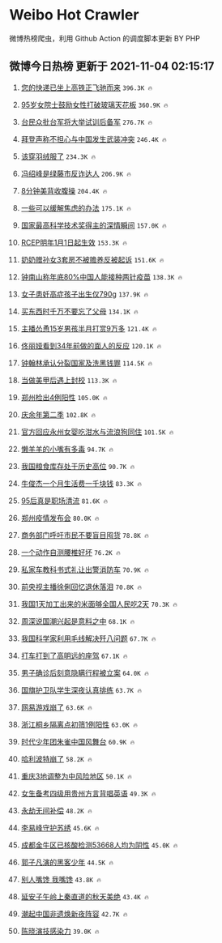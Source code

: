 # Weibo Hot Crawler 



微博热榜爬虫，利用 Github Action 的调度脚本更新 BY PHP 


## 微博今日热榜 更新于 2021-11-04 02:15:17 
1. [您的快递已坐上高铁正飞驰而来](https://s.weibo.com/weibo?q=%23%E6%82%A8%E7%9A%84%E5%BF%AB%E9%80%92%E5%B7%B2%E5%9D%90%E4%B8%8A%E9%AB%98%E9%93%81%E6%AD%A3%E9%A3%9E%E9%A9%B0%E8%80%8C%E6%9D%A5%23&Refer=top) `396.3K 🔥` 

1. [95岁女院士鼓励女性打破玻璃天花板](https://s.weibo.com/weibo?q=%2395%E5%B2%81%E5%A5%B3%E9%99%A2%E5%A3%AB%E9%BC%93%E5%8A%B1%E5%A5%B3%E6%80%A7%E6%89%93%E7%A0%B4%E7%8E%BB%E7%92%83%E5%A4%A9%E8%8A%B1%E6%9D%BF%23&Refer=top) `360.9K 🔥` 

1. [台民众批台军将大举试训后备军](https://s.weibo.com/weibo?q=%23%E5%8F%B0%E6%B0%91%E4%BC%97%E6%89%B9%E5%8F%B0%E5%86%9B%E5%B0%86%E5%A4%A7%E4%B8%BE%E8%AF%95%E8%AE%AD%E5%90%8E%E5%A4%87%E5%86%9B%23&Refer=top) `276.7K 🔥` 

1. [拜登声称不担心与中国发生武装冲突](https://s.weibo.com/weibo?q=%23%E6%8B%9C%E7%99%BB%E5%A3%B0%E7%A7%B0%E4%B8%8D%E6%8B%85%E5%BF%83%E4%B8%8E%E4%B8%AD%E5%9B%BD%E5%8F%91%E7%94%9F%E6%AD%A6%E8%A3%85%E5%86%B2%E7%AA%81%23&Refer=top) `246.4K 🔥` 

1. [该穿羽绒服了](https://s.weibo.com/weibo?q=%E8%AF%A5%E7%A9%BF%E7%BE%BD%E7%BB%92%E6%9C%8D%E4%BA%86&Refer=top) `234.3K 🔥` 

1. [冯绍峰是绿藤市反诈达人](https://s.weibo.com/weibo?q=%23%E5%86%AF%E7%BB%8D%E5%B3%B0%E6%98%AF%E7%BB%BF%E8%97%A4%E5%B8%82%E5%8F%8D%E8%AF%88%E8%BE%BE%E4%BA%BA%23&Refer=top) `206.9K 🔥` 

1. [8分钟美背收腹操](https://s.weibo.com/weibo?q=%238%E5%88%86%E9%92%9F%E7%BE%8E%E8%83%8C%E6%94%B6%E8%85%B9%E6%93%8D%23&Refer=top) `204.4K 🔥` 

1. [一些可以缓解焦虑的办法](https://s.weibo.com/weibo?q=%23%E4%B8%80%E4%BA%9B%E5%8F%AF%E4%BB%A5%E7%BC%93%E8%A7%A3%E7%84%A6%E8%99%91%E7%9A%84%E5%8A%9E%E6%B3%95%23&Refer=top) `175.1K 🔥` 

1. [国家最高科学技术奖得主的深情瞬间](https://s.weibo.com/weibo?q=%23%E5%9B%BD%E5%AE%B6%E6%9C%80%E9%AB%98%E7%A7%91%E5%AD%A6%E6%8A%80%E6%9C%AF%E5%A5%96%E5%BE%97%E4%B8%BB%E7%9A%84%E6%B7%B1%E6%83%85%E7%9E%AC%E9%97%B4%23&Refer=top) `157.0K 🔥` 

1. [RCEP明年1月1日起生效](https://s.weibo.com/weibo?q=%23RCEP%E6%98%8E%E5%B9%B41%E6%9C%881%E6%97%A5%E8%B5%B7%E7%94%9F%E6%95%88%23&Refer=top) `153.3K 🔥` 

1. [奶奶赠孙女3套房不被赡养反被起诉](https://s.weibo.com/weibo?q=%23%E5%A5%B6%E5%A5%B6%E8%B5%A0%E5%AD%99%E5%A5%B33%E5%A5%97%E6%88%BF%E4%B8%8D%E8%A2%AB%E8%B5%A1%E5%85%BB%E5%8F%8D%E8%A2%AB%E8%B5%B7%E8%AF%89%23&Refer=top) `151.6K 🔥` 

1. [钟南山称年底80%中国人能接种两针疫苗](https://s.weibo.com/weibo?q=%23%E9%92%9F%E5%8D%97%E5%B1%B1%E7%A7%B0%E5%B9%B4%E5%BA%9580%25%E4%B8%AD%E5%9B%BD%E4%BA%BA%E8%83%BD%E6%8E%A5%E7%A7%8D%E4%B8%A4%E9%92%88%E7%96%AB%E8%8B%97%23&Refer=top) `138.3K 🔥` 

1. [女子患妊高症孩子出生仅790g](https://s.weibo.com/weibo?q=%23%E5%A5%B3%E5%AD%90%E6%82%A3%E5%A6%8A%E9%AB%98%E7%97%87%E5%AD%A9%E5%AD%90%E5%87%BA%E7%94%9F%E4%BB%85790g%23&Refer=top) `137.9K 🔥` 

1. [买东西时千万不要忘了父母](https://s.weibo.com/weibo?q=%23%E4%B9%B0%E4%B8%9C%E8%A5%BF%E6%97%B6%E5%8D%83%E4%B8%87%E4%B8%8D%E8%A6%81%E5%BF%98%E4%BA%86%E7%88%B6%E6%AF%8D%23&Refer=top) `134.1K 🔥` 

1. [主播怂恿15岁男孩半月打赏9万多](https://s.weibo.com/weibo?q=%23%E4%B8%BB%E6%92%AD%E6%80%82%E6%81%BF15%E5%B2%81%E7%94%B7%E5%AD%A9%E5%8D%8A%E6%9C%88%E6%89%93%E8%B5%8F9%E4%B8%87%E5%A4%9A%23&Refer=top) `121.4K 🔥` 

1. [佟丽娅看到34年前做的面人的反应](https://s.weibo.com/weibo?q=%23%E4%BD%9F%E4%B8%BD%E5%A8%85%E7%9C%8B%E5%88%B034%E5%B9%B4%E5%89%8D%E5%81%9A%E7%9A%84%E9%9D%A2%E4%BA%BA%E7%9A%84%E5%8F%8D%E5%BA%94%23&Refer=top) `120.1K 🔥` 

1. [钟翰林承认分裂国家及洗黑钱罪](https://s.weibo.com/weibo?q=%23%E9%92%9F%E7%BF%B0%E6%9E%97%E6%89%BF%E8%AE%A4%E5%88%86%E8%A3%82%E5%9B%BD%E5%AE%B6%E5%8F%8A%E6%B4%97%E9%BB%91%E9%92%B1%E7%BD%AA%23&Refer=top) `114.5K 🔥` 

1. [当做美甲后遇上封校](https://s.weibo.com/weibo?q=%23%E5%BD%93%E5%81%9A%E7%BE%8E%E7%94%B2%E5%90%8E%E9%81%87%E4%B8%8A%E5%B0%81%E6%A0%A1%23&Refer=top) `113.3K 🔥` 

1. [郑州检出4例阳性](https://s.weibo.com/weibo?q=%23%E9%83%91%E5%B7%9E%E6%A3%80%E5%87%BA4%E4%BE%8B%E9%98%B3%E6%80%A7%23&Refer=top) `105.0K 🔥` 

1. [庆余年第二季](https://s.weibo.com/weibo?q=%23%E5%BA%86%E4%BD%99%E5%B9%B4%E7%AC%AC%E4%BA%8C%E5%AD%A3%23&Refer=top) `102.8K 🔥` 

1. [官方回应永州女婴吃泔水与流浪狗同住](https://s.weibo.com/weibo?q=%23%E5%AE%98%E6%96%B9%E5%9B%9E%E5%BA%94%E6%B0%B8%E5%B7%9E%E5%A5%B3%E5%A9%B4%E5%90%83%E6%B3%94%E6%B0%B4%E4%B8%8E%E6%B5%81%E6%B5%AA%E7%8B%97%E5%90%8C%E4%BD%8F%23&Refer=top) `101.5K 🔥` 

1. [懒羊羊的小嘴有多毒](https://s.weibo.com/weibo?q=%23%E6%87%92%E7%BE%8A%E7%BE%8A%E7%9A%84%E5%B0%8F%E5%98%B4%E6%9C%89%E5%A4%9A%E6%AF%92%23&Refer=top) `94.7K 🔥` 

1. [我国粮食库存处于历史高位](https://s.weibo.com/weibo?q=%23%E6%88%91%E5%9B%BD%E7%B2%AE%E9%A3%9F%E5%BA%93%E5%AD%98%E5%A4%84%E4%BA%8E%E5%8E%86%E5%8F%B2%E9%AB%98%E4%BD%8D%23&Refer=top) `90.7K 🔥` 

1. [牛俊杰一个月生活费一千块钱](https://s.weibo.com/weibo?q=%23%E7%89%9B%E4%BF%8A%E6%9D%B0%E4%B8%80%E4%B8%AA%E6%9C%88%E7%94%9F%E6%B4%BB%E8%B4%B9%E4%B8%80%E5%8D%83%E5%9D%97%E9%92%B1%23&Refer=top) `83.3K 🔥` 

1. [95后真是职场清流](https://s.weibo.com/weibo?q=%2395%E5%90%8E%E7%9C%9F%E6%98%AF%E8%81%8C%E5%9C%BA%E6%B8%85%E6%B5%81%23&Refer=top) `81.6K 🔥` 

1. [郑州疫情发布会](https://s.weibo.com/weibo?q=%23%E9%83%91%E5%B7%9E%E7%96%AB%E6%83%85%E5%8F%91%E5%B8%83%E4%BC%9A%23&Refer=top) `80.0K 🔥` 

1. [商务部门呼吁市民不要盲目囤货](https://s.weibo.com/weibo?q=%23%E5%95%86%E5%8A%A1%E9%83%A8%E9%97%A8%E5%91%BC%E5%90%81%E5%B8%82%E6%B0%91%E4%B8%8D%E8%A6%81%E7%9B%B2%E7%9B%AE%E5%9B%A4%E8%B4%A7%23&Refer=top) `78.8K 🔥` 

1. [一个动作自测腰椎好坏](https://s.weibo.com/weibo?q=%23%E4%B8%80%E4%B8%AA%E5%8A%A8%E4%BD%9C%E8%87%AA%E6%B5%8B%E8%85%B0%E6%A4%8E%E5%A5%BD%E5%9D%8F%23&Refer=top) `76.2K 🔥` 

1. [私家车教科书式礼让出警消防车](https://s.weibo.com/weibo?q=%23%E7%A7%81%E5%AE%B6%E8%BD%A6%E6%95%99%E7%A7%91%E4%B9%A6%E5%BC%8F%E7%A4%BC%E8%AE%A9%E5%87%BA%E8%AD%A6%E6%B6%88%E9%98%B2%E8%BD%A6%23&Refer=top) `70.9K 🔥` 

1. [前央视主播徐俐回忆退休落泪](https://s.weibo.com/weibo?q=%23%E5%89%8D%E5%A4%AE%E8%A7%86%E4%B8%BB%E6%92%AD%E5%BE%90%E4%BF%90%E5%9B%9E%E5%BF%86%E9%80%80%E4%BC%91%E8%90%BD%E6%B3%AA%23&Refer=top) `70.8K 🔥` 

1. [我国1天加工出来的米面够全国人民吃2天](https://s.weibo.com/weibo?q=%23%E6%88%91%E5%9B%BD1%E5%A4%A9%E5%8A%A0%E5%B7%A5%E5%87%BA%E6%9D%A5%E7%9A%84%E7%B1%B3%E9%9D%A2%E5%A4%9F%E5%85%A8%E5%9B%BD%E4%BA%BA%E6%B0%91%E5%90%832%E5%A4%A9%23&Refer=top) `70.3K 🔥` 

1. [周深说国潮兴起是意料之中](https://s.weibo.com/weibo?q=%23%E5%91%A8%E6%B7%B1%E8%AF%B4%E5%9B%BD%E6%BD%AE%E5%85%B4%E8%B5%B7%E6%98%AF%E6%84%8F%E6%96%99%E4%B9%8B%E4%B8%AD%23&Refer=top) `68.1K 🔥` 

1. [我国科学家利用毛线解决歼八问题](https://s.weibo.com/weibo?q=%23%E6%88%91%E5%9B%BD%E7%A7%91%E5%AD%A6%E5%AE%B6%E5%88%A9%E7%94%A8%E6%AF%9B%E7%BA%BF%E8%A7%A3%E5%86%B3%E6%AD%BC%E5%85%AB%E9%97%AE%E9%A2%98%23&Refer=top) `67.7K 🔥` 

1. [打车打到了高明远的座驾](https://s.weibo.com/weibo?q=%23%E6%89%93%E8%BD%A6%E6%89%93%E5%88%B0%E4%BA%86%E9%AB%98%E6%98%8E%E8%BF%9C%E7%9A%84%E5%BA%A7%E9%A9%BE%23&Refer=top) `67.1K 🔥` 

1. [男子确诊后刻意隐瞒行程被立案](https://s.weibo.com/weibo?q=%23%E7%94%B7%E5%AD%90%E7%A1%AE%E8%AF%8A%E5%90%8E%E5%88%BB%E6%84%8F%E9%9A%90%E7%9E%92%E8%A1%8C%E7%A8%8B%E8%A2%AB%E7%AB%8B%E6%A1%88%23&Refer=top) `64.0K 🔥` 

1. [国旗护卫队学生深夜认真排练](https://s.weibo.com/weibo?q=%23%E5%9B%BD%E6%97%97%E6%8A%A4%E5%8D%AB%E9%98%9F%E5%AD%A6%E7%94%9F%E6%B7%B1%E5%A4%9C%E8%AE%A4%E7%9C%9F%E6%8E%92%E7%BB%83%23&Refer=top) `63.7K 🔥` 

1. [网易游戏崩了](https://s.weibo.com/weibo?q=%23%E7%BD%91%E6%98%93%E6%B8%B8%E6%88%8F%E5%B4%A9%E4%BA%86%23&Refer=top) `63.6K 🔥` 

1. [浙江桐乡隔离点初筛1例阳性](https://s.weibo.com/weibo?q=%23%E6%B5%99%E6%B1%9F%E6%A1%90%E4%B9%A1%E9%9A%94%E7%A6%BB%E7%82%B9%E5%88%9D%E7%AD%9B1%E4%BE%8B%E9%98%B3%E6%80%A7%23&Refer=top) `63.0K 🔥` 

1. [时代少年团朱雀中国风舞台](https://s.weibo.com/weibo?q=%23%E6%97%B6%E4%BB%A3%E5%B0%91%E5%B9%B4%E5%9B%A2%E6%9C%B1%E9%9B%80%E4%B8%AD%E5%9B%BD%E9%A3%8E%E8%88%9E%E5%8F%B0%23&Refer=top) `60.9K 🔥` 

1. [哈利波特崩了](https://s.weibo.com/weibo?q=%23%E5%93%88%E5%88%A9%E6%B3%A2%E7%89%B9%E5%B4%A9%E4%BA%86%23&Refer=top) `58.2K 🔥` 

1. [重庆3地调整为中风险地区](https://s.weibo.com/weibo?q=%23%E9%87%8D%E5%BA%863%E5%9C%B0%E8%B0%83%E6%95%B4%E4%B8%BA%E4%B8%AD%E9%A3%8E%E9%99%A9%E5%9C%B0%E5%8C%BA%23&Refer=top) `50.1K 🔥` 

1. [女生备考四级用贵州方言背唱英语](https://s.weibo.com/weibo?q=%23%E5%A5%B3%E7%94%9F%E5%A4%87%E8%80%83%E5%9B%9B%E7%BA%A7%E7%94%A8%E8%B4%B5%E5%B7%9E%E6%96%B9%E8%A8%80%E8%83%8C%E5%94%B1%E8%8B%B1%E8%AF%AD%23&Refer=top) `49.3K 🔥` 

1. [永劫无间补偿](https://s.weibo.com/weibo?q=%23%E6%B0%B8%E5%8A%AB%E6%97%A0%E9%97%B4%E8%A1%A5%E5%81%BF%23&Refer=top) `48.2K 🔥` 

1. [李易峰守护苏绣](https://s.weibo.com/weibo?q=%23%E6%9D%8E%E6%98%93%E5%B3%B0%E5%AE%88%E6%8A%A4%E8%8B%8F%E7%BB%A3%23&Refer=top) `45.6K 🔥` 

1. [成都金牛区已核酸检测53668人均为阴性](https://s.weibo.com/weibo?q=%23%E6%88%90%E9%83%BD%E9%87%91%E7%89%9B%E5%8C%BA%E5%B7%B2%E6%A0%B8%E9%85%B8%E6%A3%80%E6%B5%8B53668%E4%BA%BA%E5%9D%87%E4%B8%BA%E9%98%B4%E6%80%A7%23&Refer=top) `45.0K 🔥` 

1. [郭子凡演的黑客少年](https://s.weibo.com/weibo?q=%23%E9%83%AD%E5%AD%90%E5%87%A1%E6%BC%94%E7%9A%84%E9%BB%91%E5%AE%A2%E5%B0%91%E5%B9%B4%23&Refer=top) `44.5K 🔥` 

1. [别人嘴馋 我嘴馋](https://s.weibo.com/weibo?q=%E5%88%AB%E4%BA%BA%E5%98%B4%E9%A6%8B%20%E6%88%91%E5%98%B4%E9%A6%8B&Refer=top) `43.8K 🔥` 

1. [延安子午岭上秦直道的秋天美绝](https://s.weibo.com/weibo?q=%23%E5%BB%B6%E5%AE%89%E5%AD%90%E5%8D%88%E5%B2%AD%E4%B8%8A%E7%A7%A6%E7%9B%B4%E9%81%93%E7%9A%84%E7%A7%8B%E5%A4%A9%E7%BE%8E%E7%BB%9D%23&Refer=top) `43.4K 🔥` 

1. [潮起中国非遗焕新夜阵容](https://s.weibo.com/weibo?q=%23%E6%BD%AE%E8%B5%B7%E4%B8%AD%E5%9B%BD%E9%9D%9E%E9%81%97%E7%84%95%E6%96%B0%E5%A4%9C%E9%98%B5%E5%AE%B9%23&Refer=top) `42.7K 🔥` 

1. [陈晓演技感染力](https://s.weibo.com/weibo?q=%23%E9%99%88%E6%99%93%E6%BC%94%E6%8A%80%E6%84%9F%E6%9F%93%E5%8A%9B%23&Refer=top) `39.0K 🔥` 


